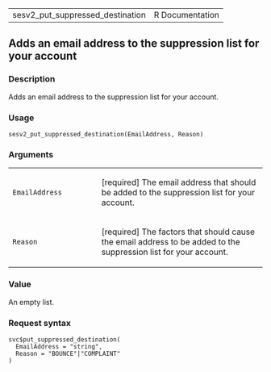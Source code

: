 <table style="width: 100%;">
<tbody>
<tr class="odd">
<td>sesv2_put_suppressed_destination</td>
<td style="text-align: right;">R Documentation</td>
</tr>
</tbody>
</table>

## Adds an email address to the suppression list for your account

### Description

Adds an email address to the suppression list for your account.

### Usage

    sesv2_put_suppressed_destination(EmailAddress, Reason)

### Arguments

<table>
<colgroup>
<col style="width: 35%" />
<col style="width: 65%" />
</colgroup>
<tbody>
<tr class="odd">
<td><code
id="sesv2_put_suppressed_destination_:_EmailAddress">EmailAddress</code></td>
<td><p>[required] The email address that should be added to the
suppression list for your account.</p></td>
</tr>
<tr class="even">
<td><code
id="sesv2_put_suppressed_destination_:_Reason">Reason</code></td>
<td><p>[required] The factors that should cause the email address to be
added to the suppression list for your account.</p></td>
</tr>
</tbody>
</table>

### Value

An empty list.

### Request syntax

    svc$put_suppressed_destination(
      EmailAddress = "string",
      Reason = "BOUNCE"|"COMPLAINT"
    )

